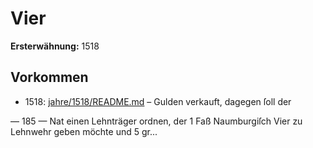 # Vier

**Ersterwähnung:** 1518

## Vorkommen
- 1518: [jahre/1518/README.md](../jahre/1518/README.md) – Gulden verkauft, dagegen ſoll der


— 185 —
Nat einen Lehnträger ordnen, der 1 Faß Naumburgiſch
Vier zu Lehnwehr geben möchte und 5 gr...
